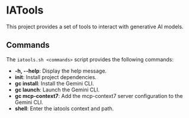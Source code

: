 # IATools

This project provides a set of tools to interact with generative AI models.

## Commands

The `iatools.sh <commands>` script provides the following commands:

- **-h, --help**: Display the help message.
- **init**: Install project dependencies.
- **gc install**: Install the Gemini CLI.
- **gc launch**: Launch the Gemini CLI.
- **gc mcp-context7**: Add the mcp-context7 server configuration to the Gemini CLI.
- **shell**: Enter the iatools context and path.